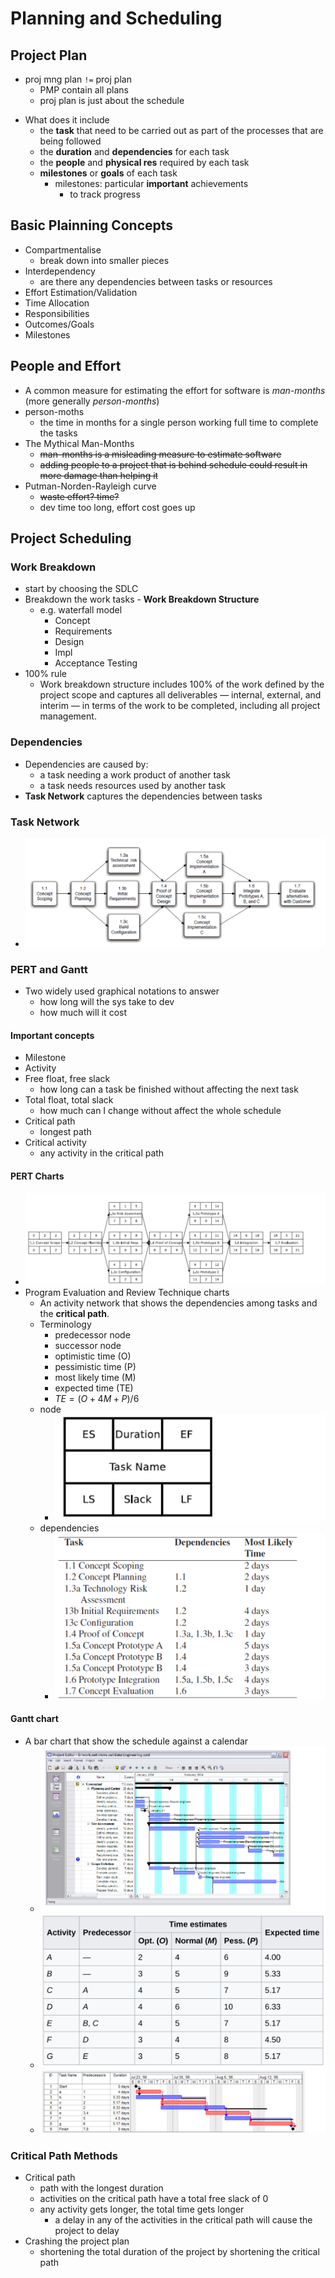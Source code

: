 # Planning and Scheduling

## Project Plan
* proj mng plan `!=` proj plan
    - PMP contain all plans
    - proj plan is just about the schedule
+ What does it include
    * the __task__ that need to be carried out as part of the processes that are being followed
    * the __duration__ and __dependencies__ for each task
    * the __people__ and __physical res__ required by each task
    * __milestones__ or __goals__ of each task
        - milestones: particular __important__ achievements
            + to track progress


## Basic Plainning Concepts
+ Compartmentalise
    * break down into smaller pieces
+ Interdependency
    * are there any dependencies between tasks or resources
+ Effort Estimation/Validation
+ Time Allocation
+ Responsibilities
+ Outcomes/Goals
+ Milestones


## People and Effort
+ A common measure for estimating the effort for software is _man-months_ (more generally _person-months_)
+ person-moths
    * the time in months for a single person working full time to complete the tasks
+ The Mythical Man-Months
    * ~~man-months is a misleading measure to estimate software~~
    * ~~adding people to a project that is behind schedule could result in more
    damage than helping it~~
+ Putman-Norden-Rayleigh curve
    * ~~waste effort? time?~~
    * dev time too long, effort cost goes up

## Project Scheduling

### Work Breakdown
+ start by choosing the SDLC
+ Breakdown the work tasks - __Work Breakdown Structure__
    * e.g. waterfall model
        - Concept
        - Requirements
        - Design
        - Impl
        - Acceptance Testing
+ 100% rule
    * Work breakdown structure includes 100% of the work defined by the project scope and captures all deliverables — internal, external, and interim — in terms of the work to be completed, including all project management.


### Dependencies
+ Dependencies are caused by:
    * a task needing a work product of another task
    * a task needs resources used by another task
+ __Task Network__ captures the dependencies between tasks


### Task Network
+ ![Task Network](pics/task_nw.png)


### PERT and Gantt
+ Two widely used graphical notations to answer
    - how long will the sys take to dev
    - how much will it cost


#### Important concepts
+ Milestone
+ Activity
+ Free float, free slack
    * how long can a task be finished without affecting the next task
+ Total float, total slack
    * how much can I change without affect the whole schedule
+ Critical path
    * longest path
+ Critical activity
    * any activity in the critical path


#### PERT Charts
+ ![PERT_Charts.png](pics/PERT_Charts.png)
+ Program Evaluation and Review Technique charts
    + An activity network that shows the dependencies among tasks and the __critical path__.
    + Terminology
        - predecessor node
        - successor node
        - optimistic time (O)
        - pessimistic time (P)
        - most likely time (M)
        - expected time (TE)
        - $TE = (O+4M+P)/6$
    * node
        - ![PERT_node](pics/PERT_node.png)
    * dependencies
        - ![PERT_dependencies](pics/PERT_dependencies.png)


####  Gantt chart
+ A bar chart that show the schedule against a calendar
    - ![Gantt](pics/gantt.png)
    - ![Gantt How To 1](pics/gantt-how-to-1.png)
    - ![Gantt How To 2](pics/gantt-how-to-2.png)


### Critical Path Methods
+ Critical path
    * path with the longest duration
    * activities on the critical path have a total free slack of 0
    * any activity gets longer, the total time gets longer
        - a delay in any of the activities in the critical path will cause the project to delay
+ Crashing the project plan
    + shortening the total duration of the project by shortening the critical path
